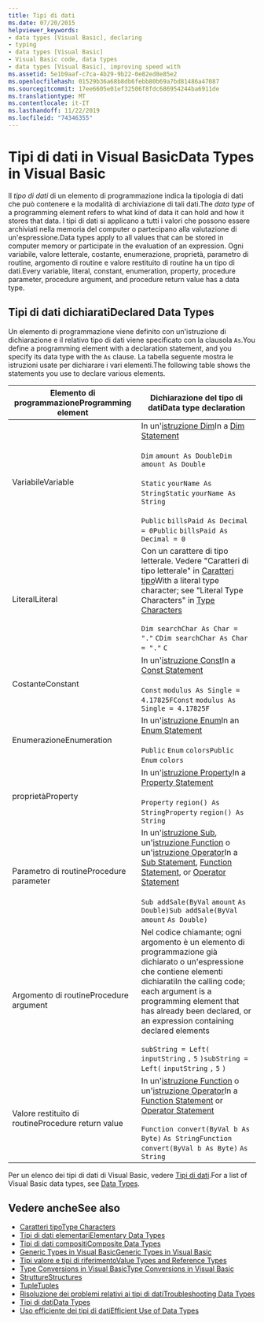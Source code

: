 ```yaml
---
title: Tipi di dati
ms.date: 07/20/2015
helpviewer_keywords:
- data types [Visual Basic], declaring
- typing
- data types [Visual Basic]
- Visual Basic code, data types
- data types [Visual Basic], improving speed with
ms.assetid: 5e1b9aaf-c7ca-4b29-9b22-0e82ed8e85e2
ms.openlocfilehash: 01529b36a68b8db6febb80b69a7bd81486a47087
ms.sourcegitcommit: 17ee6605e01ef32506f8fdc686954244ba6911de
ms.translationtype: MT
ms.contentlocale: it-IT
ms.lasthandoff: 11/22/2019
ms.locfileid: "74346355"
---
```

# <a name="data-types-in-visual-basic"></a><span data-ttu-id="c355e-102">Tipi di dati in Visual Basic</span><span class="sxs-lookup"><span data-stu-id="c355e-102">Data Types in Visual Basic</span></span>
<span data-ttu-id="c355e-103">Il *tipo di dati* di un elemento di programmazione indica la tipologia di dati che può contenere e la modalità di archiviazione di tali dati.</span><span class="sxs-lookup"><span data-stu-id="c355e-103">The *data type* of a programming element refers to what kind of data it can hold and how it stores that data.</span></span> <span data-ttu-id="c355e-104">I tipi di dati si applicano a tutti i valori che possono essere archiviati nella memoria del computer o partecipano alla valutazione di un'espressione.</span><span class="sxs-lookup"><span data-stu-id="c355e-104">Data types apply to all values that can be stored in computer memory or participate in the evaluation of an expression.</span></span> <span data-ttu-id="c355e-105">Ogni variabile, valore letterale, costante, enumerazione, proprietà, parametro di routine, argomento di routine e valore restituito di routine ha un tipo di dati.</span><span class="sxs-lookup"><span data-stu-id="c355e-105">Every variable, literal, constant, enumeration, property, procedure parameter, procedure argument, and procedure return value has a data type.</span></span>  
  
## <a name="declared-data-types"></a><span data-ttu-id="c355e-106">Tipi di dati dichiarati</span><span class="sxs-lookup"><span data-stu-id="c355e-106">Declared Data Types</span></span>  
 <span data-ttu-id="c355e-107">Un elemento di programmazione viene definito con un'istruzione di dichiarazione e il relativo tipo di dati viene specificato con la clausola `As`.</span><span class="sxs-lookup"><span data-stu-id="c355e-107">You define a programming element with a declaration statement, and you specify its data type with the `As` clause.</span></span> <span data-ttu-id="c355e-108">La tabella seguente mostra le istruzioni usate per dichiarare i vari elementi.</span><span class="sxs-lookup"><span data-stu-id="c355e-108">The following table shows the statements you use to declare various elements.</span></span>  
  
|<span data-ttu-id="c355e-109">Elemento di programmazione</span><span class="sxs-lookup"><span data-stu-id="c355e-109">Programming element</span></span>|<span data-ttu-id="c355e-110">Dichiarazione del tipo di dati</span><span class="sxs-lookup"><span data-stu-id="c355e-110">Data type declaration</span></span>|  
|-------------------------|---------------------------|  
|<span data-ttu-id="c355e-111">Variabile</span><span class="sxs-lookup"><span data-stu-id="c355e-111">Variable</span></span>|<span data-ttu-id="c355e-112">In un'[istruzione Dim](../../../../visual-basic/language-reference/statements/dim-statement.md)</span><span class="sxs-lookup"><span data-stu-id="c355e-112">In a [Dim Statement](../../../../visual-basic/language-reference/statements/dim-statement.md)</span></span><br /><br /> <span data-ttu-id="c355e-113">`Dim`   `amount As Double`</span><span class="sxs-lookup"><span data-stu-id="c355e-113">`Dim`   `amount As Double`</span></span><br /><br /> <span data-ttu-id="c355e-114">`Static`   `yourName As String`</span><span class="sxs-lookup"><span data-stu-id="c355e-114">`Static`   `yourName As String`</span></span><br /><br /> <span data-ttu-id="c355e-115">`Public`   `billsPaid As Decimal = 0`</span><span class="sxs-lookup"><span data-stu-id="c355e-115">`Public`   `billsPaid As Decimal = 0`</span></span>|  
|<span data-ttu-id="c355e-116">Literal</span><span class="sxs-lookup"><span data-stu-id="c355e-116">Literal</span></span>|<span data-ttu-id="c355e-117">Con un carattere di tipo letterale. Vedere "Caratteri di tipo letterale" in [Caratteri tipo](../../../../visual-basic/programming-guide/language-features/data-types/type-characters.md)</span><span class="sxs-lookup"><span data-stu-id="c355e-117">With a literal type character; see "Literal Type Characters" in [Type Characters](../../../../visual-basic/programming-guide/language-features/data-types/type-characters.md)</span></span><br /><br /> <span data-ttu-id="c355e-118">`Dim searchChar As Char = "."`  `C`</span><span class="sxs-lookup"><span data-stu-id="c355e-118">`Dim searchChar As Char = "."`  `C`</span></span>|  
|<span data-ttu-id="c355e-119">Costante</span><span class="sxs-lookup"><span data-stu-id="c355e-119">Constant</span></span>|<span data-ttu-id="c355e-120">In un'[istruzione Const](../../../../visual-basic/language-reference/statements/const-statement.md)</span><span class="sxs-lookup"><span data-stu-id="c355e-120">In a [Const Statement](../../../../visual-basic/language-reference/statements/const-statement.md)</span></span><br /><br /> <span data-ttu-id="c355e-121">`Const`   `modulus As Single = 4.17825F`</span><span class="sxs-lookup"><span data-stu-id="c355e-121">`Const`   `modulus As Single = 4.17825F`</span></span>|  
|<span data-ttu-id="c355e-122">Enumerazione</span><span class="sxs-lookup"><span data-stu-id="c355e-122">Enumeration</span></span>|<span data-ttu-id="c355e-123">In un'[istruzione Enum](../../../../visual-basic/language-reference/statements/enum-statement.md)</span><span class="sxs-lookup"><span data-stu-id="c355e-123">In an [Enum Statement](../../../../visual-basic/language-reference/statements/enum-statement.md)</span></span><br /><br /> <span data-ttu-id="c355e-124">`Public`   `Enum`   `colors`</span><span class="sxs-lookup"><span data-stu-id="c355e-124">`Public`   `Enum`   `colors`</span></span>|  
|<span data-ttu-id="c355e-125">proprietà</span><span class="sxs-lookup"><span data-stu-id="c355e-125">Property</span></span>|<span data-ttu-id="c355e-126">In un'[istruzione Property](../../../../visual-basic/language-reference/statements/property-statement.md)</span><span class="sxs-lookup"><span data-stu-id="c355e-126">In a [Property Statement](../../../../visual-basic/language-reference/statements/property-statement.md)</span></span><br /><br /> <span data-ttu-id="c355e-127">`Property`   `region() As String`</span><span class="sxs-lookup"><span data-stu-id="c355e-127">`Property`   `region() As String`</span></span>|  
|<span data-ttu-id="c355e-128">Parametro di routine</span><span class="sxs-lookup"><span data-stu-id="c355e-128">Procedure parameter</span></span>|<span data-ttu-id="c355e-129">In un'[istruzione Sub](../../../../visual-basic/language-reference/statements/sub-statement.md), un'[istruzione Function](../../../../visual-basic/language-reference/statements/function-statement.md) o un'[istruzione Operator](../../../../visual-basic/language-reference/statements/operator-statement.md)</span><span class="sxs-lookup"><span data-stu-id="c355e-129">In a [Sub Statement](../../../../visual-basic/language-reference/statements/sub-statement.md), [Function Statement](../../../../visual-basic/language-reference/statements/function-statement.md), or [Operator Statement](../../../../visual-basic/language-reference/statements/operator-statement.md)</span></span><br /><br /> <span data-ttu-id="c355e-130">`Sub addSale(ByVal`   `amount`   `As Double)`</span><span class="sxs-lookup"><span data-stu-id="c355e-130">`Sub addSale(ByVal`   `amount`   `As Double)`</span></span>|  
|<span data-ttu-id="c355e-131">Argomento di routine</span><span class="sxs-lookup"><span data-stu-id="c355e-131">Procedure argument</span></span>|<span data-ttu-id="c355e-132">Nel codice chiamante; ogni argomento è un elemento di programmazione già dichiarato o un'espressione che contiene elementi dichiarati</span><span class="sxs-lookup"><span data-stu-id="c355e-132">In the calling code; each argument is a programming element that has already been declared, or an expression containing declared elements</span></span><br /><br /> <span data-ttu-id="c355e-133">`subString = Left(`  `inputString`  `,`   `5`  `)`</span><span class="sxs-lookup"><span data-stu-id="c355e-133">`subString = Left(`  `inputString`  `,`   `5`  `)`</span></span>|  
|<span data-ttu-id="c355e-134">Valore restituito di routine</span><span class="sxs-lookup"><span data-stu-id="c355e-134">Procedure return value</span></span>|<span data-ttu-id="c355e-135">In un'[istruzione Function](../../../../visual-basic/language-reference/statements/function-statement.md) o un'[istruzione Operator](../../../../visual-basic/language-reference/statements/operator-statement.md)</span><span class="sxs-lookup"><span data-stu-id="c355e-135">In a [Function Statement](../../../../visual-basic/language-reference/statements/function-statement.md) or [Operator Statement](../../../../visual-basic/language-reference/statements/operator-statement.md)</span></span><br /><br /> <span data-ttu-id="c355e-136">`Function convert(ByVal b As Byte)`   `As String`</span><span class="sxs-lookup"><span data-stu-id="c355e-136">`Function convert(ByVal b As Byte)`   `As String`</span></span>|  
  
 <span data-ttu-id="c355e-137">Per un elenco dei tipi di dati di Visual Basic, vedere [Tipi di dati](../../../../visual-basic/language-reference/data-types/index.md).</span><span class="sxs-lookup"><span data-stu-id="c355e-137">For a list of Visual Basic data types, see [Data Types](../../../../visual-basic/language-reference/data-types/index.md).</span></span>  
  
## <a name="see-also"></a><span data-ttu-id="c355e-138">Vedere anche</span><span class="sxs-lookup"><span data-stu-id="c355e-138">See also</span></span>

- [<span data-ttu-id="c355e-139">Caratteri tipo</span><span class="sxs-lookup"><span data-stu-id="c355e-139">Type Characters</span></span>](../../../../visual-basic/programming-guide/language-features/data-types/type-characters.md)
- [<span data-ttu-id="c355e-140">Tipi di dati elementari</span><span class="sxs-lookup"><span data-stu-id="c355e-140">Elementary Data Types</span></span>](../../../../visual-basic/programming-guide/language-features/data-types/elementary-data-types.md)
- [<span data-ttu-id="c355e-141">Tipi di dati compositi</span><span class="sxs-lookup"><span data-stu-id="c355e-141">Composite Data Types</span></span>](../../../../visual-basic/programming-guide/language-features/data-types/composite-data-types.md)
- [<span data-ttu-id="c355e-142">Generic Types in Visual Basic</span><span class="sxs-lookup"><span data-stu-id="c355e-142">Generic Types in Visual Basic</span></span>](../../../../visual-basic/programming-guide/language-features/data-types/generic-types.md)
- [<span data-ttu-id="c355e-143">Tipi valore e tipi di riferimento</span><span class="sxs-lookup"><span data-stu-id="c355e-143">Value Types and Reference Types</span></span>](../../../../visual-basic/programming-guide/language-features/data-types/value-types-and-reference-types.md)
- [<span data-ttu-id="c355e-144">Type Conversions in Visual Basic</span><span class="sxs-lookup"><span data-stu-id="c355e-144">Type Conversions in Visual Basic</span></span>](../../../../visual-basic/programming-guide/language-features/data-types/type-conversions.md)
- [<span data-ttu-id="c355e-145">Strutture</span><span class="sxs-lookup"><span data-stu-id="c355e-145">Structures</span></span>](../../../../visual-basic/programming-guide/language-features/data-types/structures.md)
- [<span data-ttu-id="c355e-146">Tuple</span><span class="sxs-lookup"><span data-stu-id="c355e-146">Tuples</span></span>](tuples.md)
- [<span data-ttu-id="c355e-147">Risoluzione dei problemi relativi ai tipi di dati</span><span class="sxs-lookup"><span data-stu-id="c355e-147">Troubleshooting Data Types</span></span>](../../../../visual-basic/programming-guide/language-features/data-types/troubleshooting-data-types.md)
- [<span data-ttu-id="c355e-148">Tipi di dati</span><span class="sxs-lookup"><span data-stu-id="c355e-148">Data Types</span></span>](../../../../visual-basic/language-reference/data-types/index.md)
- [<span data-ttu-id="c355e-149">Uso efficiente dei tipi di dati</span><span class="sxs-lookup"><span data-stu-id="c355e-149">Efficient Use of Data Types</span></span>](../../../../visual-basic/programming-guide/language-features/data-types/efficient-use-of-data-types.md)
